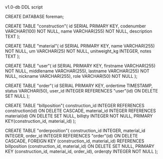 v1.0-db
DDL script

CREATE DATABASE foreman;

CREATE TABLE "construction"(
id SERIAL PRIMARY KEY,
codenumber VARCHAR(100) NOT NULL,
name VARCHAR(255) NOT NULL,
description TEXT
);

CREATE TABLE "material"(
id SERIAL PRIMARY KEY,
name VARCHAR(255) NOT NULL,
um VARCHAR(25) NOT NULL,
unitweight_kg INTEGER,
notes TEXT
);

CREATE TABLE "user"(
id SERIAL PRIMARY KEY,
firstname VARCHAR(255) NOT NULL,
middlename VARCHAR(255),
lastname VARCHAR(255) NOT NULL,
nickname VARCHAR(255),
role VARCHAR(50) NOT NULL
);

CREATE TABLE "order"(
id SERIAL PRIMARY KEY,
ordertime TIMESTAMP,
status VARCHAR(50),
user_id INTEGER REFERENCES "user"(id) ON DELETE SET NULL
);


CREATE TABLE "billposition"(
construction_id INTEGER REFERENCES construction(id) ON DELETE CASCADE,
material_id INTEGER REFERENCES material(id) ON DELETE SET NULL,
billqty INTEGER NOT NULL,
PRIMARY KEY(construction_id, material_id)
);


CREATE TABLE "orderposition"(
construction_id INTEGER,
material_id INTEGER,
order_id INTEGER REFERENCES "order"(id) ON DELETE CASCADE, 
FOREIGN KEY  (construction_id, material_id) REFERENCES billposition (construction_id, material_id) ON DELETE SET NULL,
PRIMARY KEY (construction_id, material_id, order_id),
orderqty INTEGER NOT NULL
);